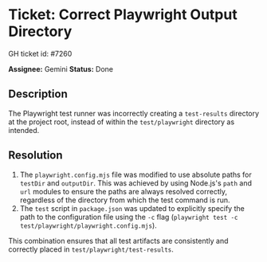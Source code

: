 # Ticket: Correct Playwright Output Directory

GH ticket id: #7260

**Assignee:** Gemini
**Status:** Done

## Description

The Playwright test runner was incorrectly creating a `test-results` directory at the project root, instead of within the `test/playwright` directory as intended.

## Resolution

1.  The `playwright.config.mjs` file was modified to use absolute paths for `testDir` and `outputDir`. This was achieved by using Node.js's `path` and `url` modules to ensure the paths are always resolved correctly, regardless of the directory from which the test command is run.
2.  The `test` script in `package.json` was updated to explicitly specify the path to the configuration file using the `-c` flag (`playwright test -c test/playwright/playwright.config.mjs`).

This combination ensures that all test artifacts are consistently and correctly placed in `test/playwright/test-results`.
